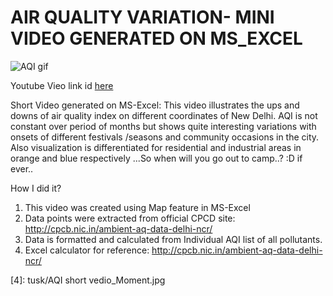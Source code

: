 # AIR QUALITY VARIATION- MINI VIDEO GENERATED ON MS_EXCEL

![AQI gif](4)

Youtube Vieo link id [here][2]

Short Video generated on MS-Excel: 
This video illustrates the ups and downs of air quality index on different coordinates of New Delhi. AQI is not constant over period of months but shows quite interesting variations with onsets of different festivals /seasons and community occasions in the city. Also visualization is differentiated for residential and industrial areas in orange and blue respectively
...So when will you go out to camp..? :D if ever..

How I did it?
1. This video was created using Map feature in MS-Excel
2. Data points were extracted from official CPCD site: http://cpcb.nic.in/ambient-aq-data-delhi-ncr/
3. Data is formatted and calculated from Individual AQI list of all pollutants.
4. Excel calculator for reference: http://cpcb.nic.in/ambient-aq-data-delhi-ncr/

[1]: AQIshortvedio.gif
[2]: https://www.youtube.com/watch?v=9USyCSgAbjk
[3]: gif_1.gif
[4]: tusk/AQI short vedio_Moment.jpg
